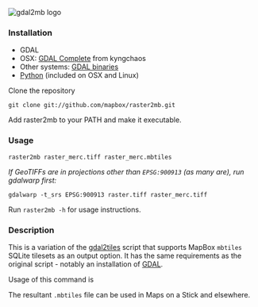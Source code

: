 ![gdal2mb logo](http://mapbox.com/sites/mapbox.com/files/imagecache/scale_150x/tools_gdal2mb.png)

### Installation

* GDAL
 * OSX: [GDAL Complete](http://www.kyngchaos.com/software/frameworks) from kyngchaos
 * Other systems: [GDAL binaries](http://trac.osgeo.org/gdal/wiki/DownloadingGdalBinaries)
* [Python](http://www.python.org/) (included on OSX and Linux)

Clone the repository

    git clone git://github.com/mapbox/raster2mb.git

Add raster2mb to your PATH and make it executable.

### Usage

    raster2mb raster_merc.tiff raster_merc.mbtiles

_If GeoTIFFs are in projections other than `EPSG:900913` (as many are), run gdalwarp first:_

    gdalwarp -t_srs EPSG:900913 raster.tiff raster_merc.tiff

Run `raster2mb -h` for usage instructions.

### Description

This is a variation of the [gdal2tiles](http://www.klokan.cz/projects/gdal2tiles/) script that supports MapBox `mbtiles` SQLite tilesets as an output option. It has the same requirements as the original script - notably an installation of [GDAL](http://www.gdal.org/).

Usage of this command is

The resultant `.mbtiles` file can be used in Maps on a Stick and elsewhere.
